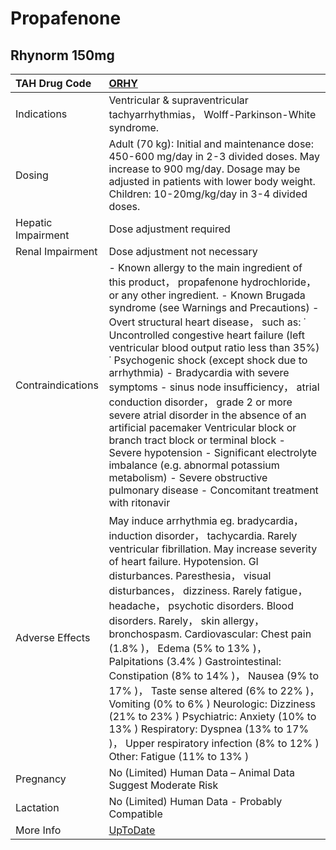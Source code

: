 # Propafenone

## Rhynorm 150mg

| TAH Drug Code      | [ORHY](https://www.tahsda.org.tw/drugs/hissearch.php?drug_code=ORHY)                                                                                                                                                                                                                                                                                                                                                                                                                                                                                                                                                                                                                                                                                                                   |
|:-------------------|:---------------------------------------------------------------------------------------------------------------------------------------------------------------------------------------------------------------------------------------------------------------------------------------------------------------------------------------------------------------------------------------------------------------------------------------------------------------------------------------------------------------------------------------------------------------------------------------------------------------------------------------------------------------------------------------------------------------------------------------------------------------------------------------|
| Indications        | Ventricular & supraventricular tachyarrhythmias， Wolff-Parkinson-White syndrome.                                                                                                                                                                                                                                                                                                                                                                                                                                                                                                                                                                                                                                                                                                      |
| Dosing             | Adult (70 kg): Initial and maintenance dose: 450-600 mg/day in 2-3 divided doses. May increase to 900 mg/day. Dosage may be adjusted in patients with lower body weight. Children: 10-20mg/kg/day in 3-4 divided doses.                                                                                                                                                                                                                                                                                                                                                                                                                                                                                                                                                                |
| Hepatic Impairment | Dose adjustment required                                                                                                                                                                                                                                                                                                                                                                                                                                                                                                                                                                                                                                                                                                                                                               |
| Renal Impairment   | Dose adjustment not necessary                                                                                                                                                                                                                                                                                                                                                                                                                                                                                                                                                                                                                                                                                                                                                          |
| Contraindications  | - Known allergy to the main ingredient of this product， propafenone hydrochloride， or any other ingredient. - Known Brugada syndrome (see Warnings and Precautions) - Overt structural heart disease， such as: ˙ Uncontrolled congestive heart failure (left ventricular blood output ratio less than 35%) ˙ Psychogenic shock (except shock due to arrhythmia) - Bradycardia with severe symptoms - sinus node insufficiency， atrial conduction disorder， grade 2 or more severe atrial disorder in the absence of an artificial pacemaker Ventricular block or branch tract block or terminal block - Severe hypotension - Significant electrolyte imbalance (e.g. abnormal potassium metabolism) - Severe obstructive pulmonary disease - Concomitant treatment with ritonavir |
| Adverse Effects    | May induce arrhythmia eg. bradycardia， induction disorder， tachycardia. Rarely ventricular fibrillation. May increase severity of heart failure. Hypotension. GI disturbances. Paresthesia， visual disturbances， dizziness. Rarely fatigue， headache， psychotic disorders. Blood disorders. Rarely， skin allergy， bronchospasm. Cardiovascular: Chest pain (1.8% )， Edema (5% to 13% )， Palpitations (3.4% ) Gastrointestinal: Constipation (8% to 14% )， Nausea (9% to 17% )， Taste sense altered (6% to 22% )， Vomiting (0% to 6% ) Neurologic: Dizziness (21% to 23% ) Psychiatric: Anxiety (10% to 13% ) Respiratory: Dyspnea (13% to 17% )， Upper respiratory infection (8% to 12% ) Other: Fatigue (11% to 13% )                                                   |
| Pregnancy          | No (Limited) Human Data – Animal Data Suggest Moderate Risk                                                                                                                                                                                                                                                                                                                                                                                                                                                                                                                                                                                                                                                                                                                            |
| Lactation          | No (Limited) Human Data - Probably Compatible                                                                                                                                                                                                                                                                                                                                                                                                                                                                                                                                                                                                                                                                                                                                          |
| More Info          | [UpToDate](https://www.uptodate.com/contents/propafenone-drug-information)                                                                                                                                                                                                                                                                                                                                                                                                                                                                                                                                                                                                                                                                                                             |

